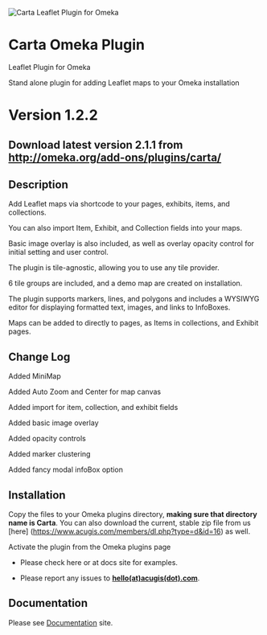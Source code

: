
![Carta Leaflet Plugin for Omeka](https://www.acugis.com/img/carta-banner.jpg)

# Carta Omeka Plugin

Leaflet Plugin for Omeka

Stand alone plugin for adding Leaflet maps to your Omeka installation
# Version 1.2.2

## Download latest version 2.1.1 from http://omeka.org/add-ons/plugins/carta/

## Description

Add Leaflet maps via shortcode to your pages, exhibits, items, and collections.

You can also import Item, Exhibit, and Collection fields into your maps.

Basic image overlay is also included, as well as overlay opacity control for initial setting and user control.

The plugin is tile-agnostic, allowing you to use any tile provider.  

6 tile groups are included, and a demo map are created on installation.

The plugin supports markers, lines, and polygons and includes a WYSIWYG editor for displaying formatted text, images, and links to InfoBoxes. 

Maps can be added to directly to pages, as Items in collections, and Exhibit pages.

## Change Log

Added MiniMap

Added Auto Zoom and Center for map canvas

Added import for item, collection, and exhibit fields

Added basic image overlay

Added opacity controls

Added marker clustering

Added fancy modal infoBox option


## Installation

Copy the files to your Omeka plugins directory, <b>making sure that directory name is Carta</b>.  You can also download the current, stable zip file from us [here] (https://www.acugis.com/members/dl.php?type=d&id=16) as well. 

Activate the plugin from the Omeka plugins page

  - Please check here or at docs site for examples.
  
  - Please report any issues to **[hello(at)acugis(dot).com](mailto:hello@acugis.com)**.
  
  
## Documentation

Please see [Documentation](https://www.acugis.com/Carta) site.

 
